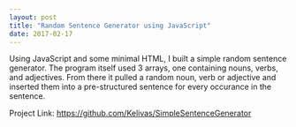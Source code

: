 ```yaml
--- 
layout: post
title: "Random Sentence Generator using JavaScript"
date: 2017-02-17
---
```


Using JavaScript and some minimal HTML, I built a simple random sentence generator. The program itself used 3 arrays, one containing nouns, verbs, and adjectives. From there it pulled a random noun, verb or adjective and inserted them into a pre-structured sentence for every occurance in the sentence. 

Project Link: https://github.com/Kelivas/SimpleSentenceGenerator
